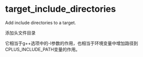 # target_include_directories
Add include directories to a target.  

添加头文件目录  

它相当于g++选项中的-I参数的作用，也相当于环境变量中增加路径到CPLUS_INCLUDE_PATH变量的作用。  